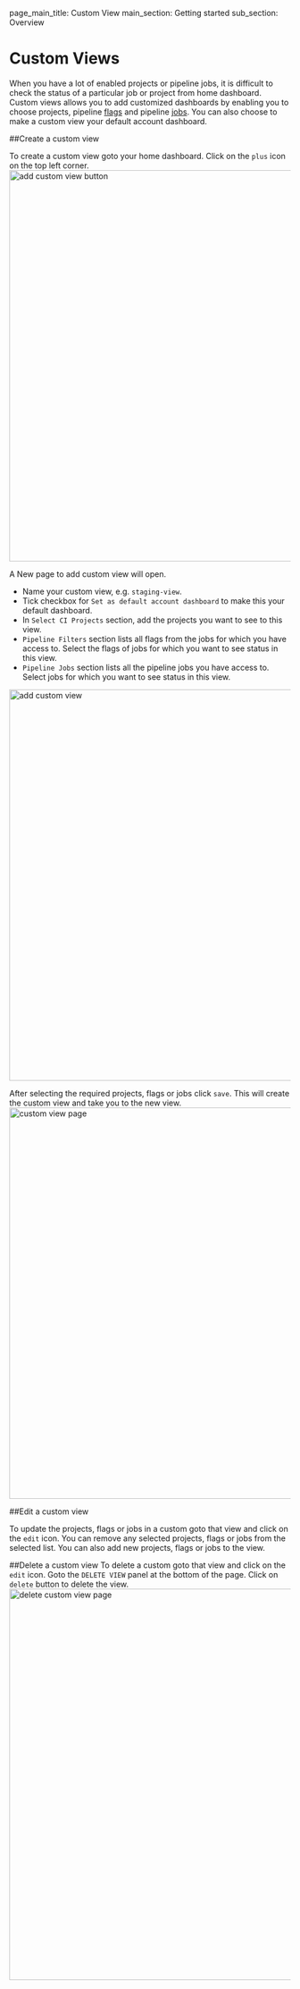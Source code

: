 page_main_title: Custom View
main_section: Getting started
sub_section: Overview

# Custom Views

When you have a lot of enabled projects or pipeline jobs, it is difficult to check the status of a particular job or project from home dashboard.
Custom views allows you to add customized dashboards by enabling you to choose projects, pipeline [flags](/validate/single-pane-of-glass-spog/#filter-spog)  and pipeline [jobs](/reference/jobs-overview/).
You can also choose to make a custom view your default account dashboard.

<a name="create-custom-view"></a>
##Create a custom view

To create a custom view goto your home dashboard. Click on the `plus` icon on the top left corner.
<img src="/images/getting-started/add-custom-view-button.png" alt="add custom view button" style="width:700px;"/>

A New page to add custom view will open.

* Name your custom view, e.g. `staging-view`.
* Tick checkbox for `Set as default account dashboard` to make this your default dashboard.
* In `Select CI Projects` section, add the projects you want to see to this view.
* `Pipeline Filters` section lists all flags from the jobs for which you have access to. Select the flags of jobs for which you want to see status in this view.
* `Pipeline Jobs` section lists all the pipeline jobs you have access to. Select jobs for which you want to see status in this view.
<img src="/images/getting-started/add-custom-view.png" alt="add custom view" style="width:700px;"/>

After selecting the required projects, flags or jobs click `save`. This will create the custom view and take you to the new view.
<img src="/images/getting-started/custom-view-page.png" alt="custom view page" style="width:700px;"/>

<a name="edit-custom-view"></a>
##Edit a custom view

To update the projects, flags or jobs in a custom goto that view and click on the `edit` icon.
You can remove any selected projects, flags or jobs from the selected list. You can also add new projects, flags or jobs to the view.

<a name="delete-custom-view"></a>
##Delete a custom view
To delete a custom goto that view and click on the `edit` icon. Goto the `DELETE VIEW` panel at the bottom of the page. Click on `delete` button to delete the view.
<img src="/images/getting-started/delete-custom-view.png" alt="delete custom view page" style="width:700px;"/>
